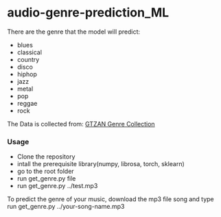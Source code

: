# audio-genre-prediction_ML

There are the genre that the model will predict:
* blues 
* classical 
* country 
* disco 
* hiphop 
* jazz 
* metal 
* pop 
* reggae 
* rock  
  
The Data is collected from: [GTZAN Genre Collection](http://marsyasweb.appspot.com/download/data_sets)  
 
 ### Usage
 - Clone the repository
 - intall the prerequisite library(numpy, librosa, torch, sklearn)
 - go to the root folder
 - run get_genre.py file
 - run get_genre.py ../test.mp3


To predict the genre of your music, download the mp3 file song and type run get_genre.py ../your-song-name.mp3
 
